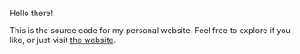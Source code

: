 Hello there!

This is the source code for my personal website.
Feel free to explore if you like, or just visit [the website](https://myildiz.me/).

